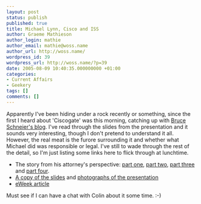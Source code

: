 ```yaml
---
layout: post
status: publish
published: true
title: Michael Lynn, Cisco and ISS
author: Graeme Mathieson
author_login: mathie
author_email: mathie@woss.name
author_url: http://woss.name/
wordpress_id: 39
wordpress_url: http://woss.name/?p=39
date: 2005-08-09 10:40:35.000000000 +01:00
categories:
- Current Affairs
- Geekery
tags: []
comments: []
---
```

Apparently I've been hiding under a rock recently or something, since the first I heard about 'Ciscogate' was this morning, catching up with <a href="http://www.schneier.com/blog/archives/2005/08/more_lynncisco.html" title="More Lynn/Cisco Information">Bruce Schneier's blog</a>.  I've read through the slides from the presentation and it sounds very interesting, though I don't pretend to understand it all.  However, the real meat is the furore surrounding it and whether what Michael did was responsible or legal.  I've still to wade through the rest of the detail, so I'm just listing some links here to flick through at lunchtime.

<ul>
 <li>The story from his attorney's perspective: <a href="http://www.granick.com/archive/2005_08_01_theshout_archive.html#112302921362405957">part one</a>, <a href="http://www.granick.com/archive/2005_08_01_theshout_archive.html#112311806179768898">part two</a>, <a href="http://www.granick.com/archive/2005_08_01_theshout_archive.html#112320079983935922">part three</a> and <a href="http://www.granick.com/archive/2005_08_01_theshout_archive.html#112330515113516813">part four</a>.</li>
  <li><a href="http://cryptome.org/lynn-cisco.zip">A copy of the slides</a> and <a href="http://42.pl/lynn/">photographs of the presentation</a></li>
  <li><a href="http://www.eweek.com/article2/0,1895,1842310,00.asp" title="Where Does Truth Lie in Lynn/Cisco Case?">eWeek article</a></li>
</ul>

Must see if I can have a chat with Colin about it some time. :-)
